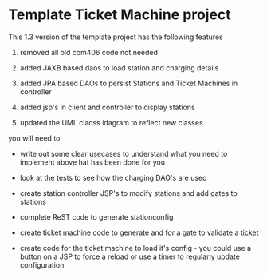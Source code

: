 # Template Ticket Machine project

This 1.3 version of the template project has the following features

1. removed all old com406 code not needed

2. added JAXB based daos to load station and charging details

3. added JPA based DAOs to persist Stations and Ticket Machines in controller

4. added jsp's in client and controller to display stations 

5. updated the UML claoss idagram to reflect new classes


you will need to

* write out some clear usecases to understand what you need to implement above hat has been done for you
* look at the tests to see how the charging DAO's are used
* create station controller JSP's to modify stations and add gates to stations
* complete ReST code to generate stationconfig

* create ticket machine code to generate and for a gate to validate a ticket 
* create code for the ticket machine to load it's config - you could use a button on a JSP to force a reload or use a timer to regularly update configuration.

